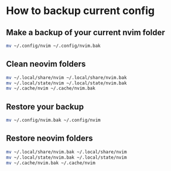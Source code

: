 # How to backup current config

## Make a backup of your current nvim folder
```bash
mv ~/.config/nvim ~/.config/nvim.bak
```

## Clean neovim folders
```bash
mv ~/.local/share/nvim ~/.local/share/nvim.bak
mv ~/.local/state/nvim ~/.local/state/nvim.bak
mv ~/.cache/nvim ~/.cache/nvim.bak
```

## Restore your backup
```bash
mv ~/.config/nvim.bak ~/.config/nvim
```

## Restore neovim folders
```bash
mv ~/.local/share/nvim.bak ~/.local/share/nvim
mv ~/.local/state/nvim.bak ~/.local/state/nvim
mv ~/.cache/nvim.bak ~/.cache/nvim
```
